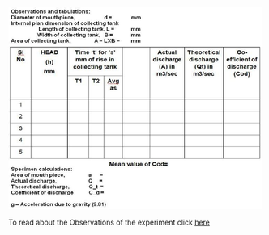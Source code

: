<img src="images/image1.png"> 

To read about the Observations of the experiment click [here](docs/4.Mouthpieces.pdf)
